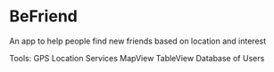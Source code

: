 # BeFriend

An app to help people find new friends based on location and interest

Tools:
GPS Location Services
MapView
TableView
Database of Users
